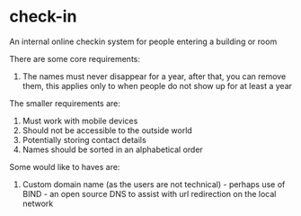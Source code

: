 # check-in
An internal online checkin system for people entering a building or room

There are some core requirements:
1. The names must never disappear for a year, after that, you can remove them, this applies only to when people do not show up for at least a year

The smaller requirements are:
1. Must work with mobile devices
2. Should not be accessible to the outside world
3. Potentially storing contact details
4. Names should be sorted in an alphabetical order

Some would like to haves are:
1. Custom domain name (as the users are not technical) - perhaps use of BIND - an open source DNS to assist with url redirection on the local network

